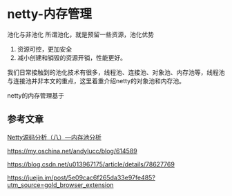 # netty-内存管理

池化与非池化
所谓池化，就是预留一些资源，池化优势

 1. 资源可控，更加安全
 2. 减小创建和销毁的资源开销，性能更好。

我们日常接触到的池化技术有很多，线程池、连接池、对象池、内存池等，线程池与连接池并非本文的重点，这里着重介绍netty的对象池和内存池。

netty的内存管理基于









## 参考文章

[Netty源码分析（八）—内存池分析](https://blog.csdn.net/u013967175/article/details/78627801)

https://my.oschina.net/andylucc/blog/614589

https://blog.csdn.net/u013967175/article/details/78627769

https://juejin.im/post/5e09cac6f265da33e97fe485?utm_source=gold_browser_extension

